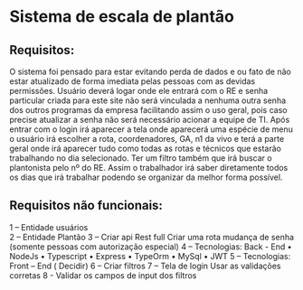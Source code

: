 # Sistema de escala de plantão 

## Requisitos: 
O sistema foi pensado para estar evitando perda de dados e ou fato de não estar atualizado de forma imediata pelas pessoas com as devidas permissões.
Usuário deverá logar onde ele entrará com o RE e senha particular criada para este site não será vinculada a nenhuma outra senha dos outros programas da empresa facilitando assim o uso geral, pois caso precise atualizar a senha não será necessário acionar a equipe de TI.
Após entrar com o login irá aparecer a tela onde aparecerá uma espécie de menu o usuário irá escolher a rota, coordenadores, GA, n1 da vivo e terá a parte geral onde irá aparecer tudo como todas as rotas e técnicos que estarão trabalhando no dia selecionado. 
Ter um filtro também que irá buscar o plantonista pelo nº do RE. Assim o trabalhador irá saber diretamente todos os dias que irá trabalhar podendo se organizar da melhor forma possível.


## Requisitos não funcionais:

1 – Entidade usuários <br>
2 – Entidade Plantão 
3 – Criar api Rest full 
	Criar uma rota mudança de senha (somente pessoas com autorização especial)
4 – Tecnologias: Back - End
•	NodeJs
•	Typescript
•	Express
•	TypeOrm 
•	MySql
•	JWT
5 – Tecnologias: Front – End ( Decidir)
6 – Criar filtros 
7 – Tela de login Usar as validações corretas
8 - Validar os campos de input dos filtros

